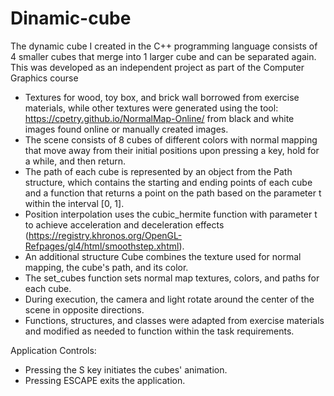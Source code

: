 # Dinamic-cube
The dynamic cube I created in the C++ programming language consists of 4 smaller cubes that merge into 1 larger cube and can be separated again. This was developed as an independent project as part of the Computer Graphics course

- Textures for wood, toy box, and brick wall borrowed from exercise materials, while other textures were generated using the tool: https://cpetry.github.io/NormalMap-Online/ from black and white images found online or manually created images.
- The scene consists of 8 cubes of different colors with normal mapping that move away from their initial positions upon pressing a key, hold for a while, and then return.
- The path of each cube is represented by an object from the Path structure, which contains the starting and ending points of each cube and a function that returns a point on the path based on the parameter t within the interval [0, 1].
- Position interpolation uses the cubic_hermite function with parameter t to achieve acceleration and deceleration effects (https://registry.khronos.org/OpenGL-Refpages/gl4/html/smoothstep.xhtml).
- An additional structure Cube combines the texture used for normal mapping, the cube's path, and its color.
- The set_cubes function sets normal map textures, colors, and paths for each cube.
- During execution, the camera and light rotate around the center of the scene in opposite directions.
- Functions, structures, and classes were adapted from exercise materials and modified as needed to function within the task requirements.

Application Controls:
- Pressing the S key initiates the cubes' animation.
- Pressing ESCAPE exits the application.
